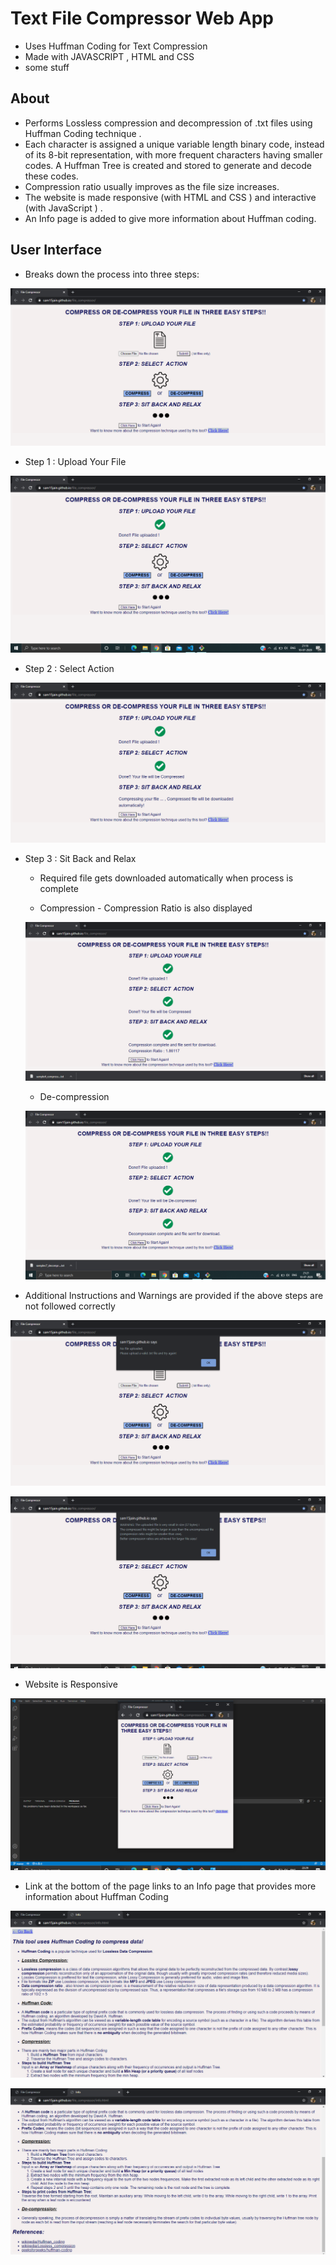 <!-- Author : Abhishek patel
	Created on : 30 july 2022 -->

# Text File Compressor Web App

* Uses Huffman Coding for Text Compression
* Made with JAVASCRIPT , HTML and CSS
* some stuff

## About

* Performs Lossless compression and decompression of .txt files using Huffman Coding technique .
* Each character is assigned a unique variable length binary code, instead of its 8-bit representation, with more frequent characters having smaller codes. A Huffman Tree is created and stored to generate and decode these codes.
* Compression ratio usually improves as the file size increases.
* The website is made responsive (with HTML and CSS ) and interactive (with JavaScript ) .
* An Info page is added to give more information about Huffman coding.

## User Interface

* Breaks down the process into three steps:

![index](screenshots/indexss.png)

* Step 1 : Upload Your File

![step1](screenshots/step1ss.png)

* Step 2 : Select Action

![step2](screenshots/step2ss.png)
* Step 3 : Sit Back and Relax
    * Required file gets downloaded automatically when process is complete

    * Compression - Compression Ratio is also displayed 
 
    ![compression](screenshots/compressionss.png)
    * De-compression
 
    ![decompression](screenshots/decompressionss1.png)

* Additional Instructions and Warnings are provided if the above steps are not followed correctly

![noFile](screenshots/noFiless.png)

![smallFile](screenshots/vsmallFiless.png)

* Website is Responsive

![responsive](screenshots/responsivess.png)

* Link at the bottom of the page links to an Info page that provides more information about Huffman Coding

![info1](screenshots/infoss1.png)

![info2](screenshots/infoss2.png)